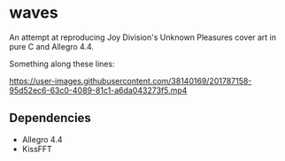 # waves
An attempt at reproducing Joy Division's Unknown Pleasures cover art in pure C and Allegro 4.4.

Something along these lines:

https://user-images.githubusercontent.com/38140169/201787158-95d52ec6-63c0-4089-81c1-a6da043273f5.mp4

## Dependencies 
* Allegro 4.4 
* KissFFT

